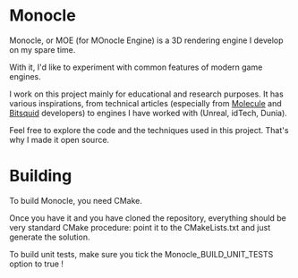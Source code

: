 Monocle
=======

Monocle, or MOE (for MOnocle Engine) is a 3D rendering engine I develop on my spare time.

With it, I'd like to experiment with common features of modern game engines.

I work on this project mainly for educational and research purposes.
It has various inspirations, from technical articles (especially from [Molecule](https://blog.molecular-matters.com/) and [Bitsquid](http://bitsquid.blogspot.fr/) developers) to engines I have worked with (Unreal, idTech, Dunia).

Feel free to explore the code and the techniques used in this project. That's why I made it open source.


Building
========

To build Monocle, you need CMake.

Once you have it and you have cloned the repository, everything should be very standard CMake procedure: point it to the CMakeLists.txt and just generate the solution.

To build unit tests, make sure you tick the Monocle_BUILD_UNIT_TESTS option to true !

